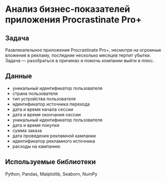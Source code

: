 # Анализ бизнес-показателей приложения Procrastinate Pro+
## Задача
Развлекательное приложения Procrastinate Pro+, несмотря на огромные вложения в рекламу, последние несколько месяцев терпит убытки. Задача — разобраться в причинах и помочь компании выйти в плюс. 
## Данные
- уникальный идентификатор пользователя
- страна пользователя
- тип устройства пользователя
- идентификатор источника перехода
- дата и время начала сессии
- дата и время окончания сессии
- уникальный идентификатор пользователя
- дата и время покупки
- сумма заказа
- дата проведения рекламной кампании
- идентификатор рекламного источника
- расходы на  кампанию
## Используемые библиотеки
Python, Pandas, Matplotlib, Seaborn, NumPy
